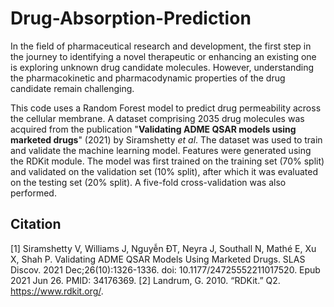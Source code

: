 # Drug-Absorption-Prediction
In the field of pharmaceutical research and development, the first step in the journey to identifying a novel therapeutic or enhancing an existing one is exploring unknown drug candidate molecules. However, understanding the pharmacokinetic and pharmacodynamic properties of the drug candidate remain challenging. 

This code uses a Random Forest model to predict drug permeability across the cellular membrane. A dataset comprising 2035 drug molecules was acquired from the publication "**Validating ADME QSAR models using marketed drugs**" (2021) by Siramshetty *et al*. The dataset was used to train and validate the machine learning model. Features were generated using the RDKit module. The model was first trained on the training set (70% split) and validated on the validation set (10% split), after which it was evaluated on the testing set (20% split). A five-fold cross-validation was also performed.

## Citation
[1] Siramshetty V, Williams J, Nguyễn ÐT, Neyra J, Southall N, Mathé E, Xu X, Shah P. Validating ADME QSAR Models Using Marketed Drugs. SLAS Discov. 2021 Dec;26(10):1326-1336. doi: 10.1177/24725552211017520. Epub 2021 Jun 26. PMID: 34176369.
[2] Landrum, G. 2010. “RDKit.” Q2. https://www.rdkit.org/.
